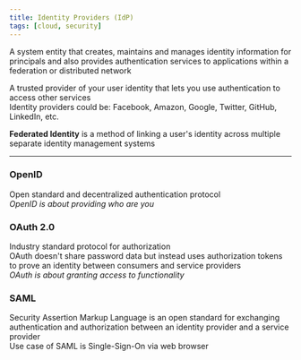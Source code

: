 ```yaml
---
title: Identity Providers (IdP)
tags: [cloud, security]
---
```


A system entity that creates, maintains and manages identity information for principals and also provides authentication services to applications within a federation or distributed network

A trusted provider of your user identity that lets you use authentication to access other services  
Identity providers could be: Facebook, Amazon, Google, Twitter, GitHub, LinkedIn, etc.

**Federated Identity** is a method of linking a user's identity across multiple separate identity management systems

---

### OpenID

Open standard and decentralized authentication protocol  
*OpenID is about providing who are you*

### OAuth 2.0

Industry standard protocol for authorization  
OAuth doesn't share password data but instead uses authorization tokens to prove an identity between consumers and service providers  
*OAuth is about granting access to functionality*

### SAML

Security Assertion Markup Language is an open standard for exchanging authentication and authorization between an identity provider and a service provider  
Use case of SAML is Single-Sign-On via web browser